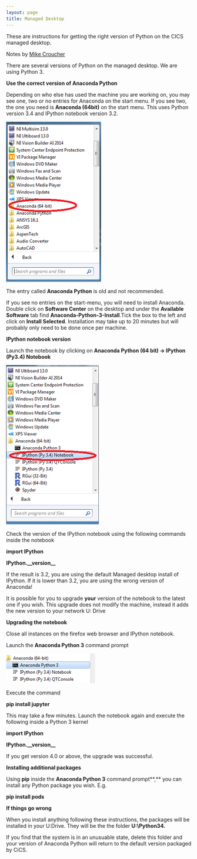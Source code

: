 ```yaml
---
layout: page
title: Managed Desktop
---
```


These are instructions for getting the right version of Python on the CICS managed desktop.

Notes by [Mike Croucher](http://www.walkingrandomly.com)

There are several versions of Python on the managed desktop. We are using Python 3.

**Use the correct version of Anaconda Python**

Depending on who else has used the machine you are working on, you may
see one, two or no entries for Anaconda on the start menu. If you see
two, the one you need is **Anaconda (64bit)** on the start menu. This
uses Python version 3.4 and IPython notebook version 3.2.

![](assets/media/image03.png)

The entry called **Anaconda Python** is old and not recommended.

If you see no entries on the start-menu, you will need to install
Anaconda. Double click on **Software Center** on the desktop and under
the **Available Software** tab find **Anaconda-Python-3-Install**.Tick
the box to the left and click on **Install Selected**. Installation may
take up to 20 minutes but will probably only need to be done once per
machine.

**IPython notebook version**

Launch the notebook by clicking on **Anaconda Python (64 bit) -&gt;
IPython (Py3.4) Notebook**

![](assets/media/image05.png)

Check the version of the IPython notebook using the following commands
inside the notebook

**import IPython**

**IPython.\_\_version\_\_**

If the result is 3.2, you are using the default Managed desktop install
of IPython. If it is lower than 3.2, you are using the wrong version of
Anaconda!

It is possible for you to upgrade **your** version of the notebook to
the latest one if you wish. This upgrade does not modify the machine,
instead it adds the new version to your network U: Drive

**Upgrading the notebook**

Close all instances on the firefox web browser and IPython notebook.

Launch the **Anaconda Python 3** command prompt

![](assets/media/image04.png)

Execute the command

**pip install jupyter**

This may take a few minutes. Launch the notebook again and execute the
following inside a Python 3 kernel

**import IPython**

**IPython.\_\_version\_\_**

If you get version 4.0 or above, the upgrade was successful.

**Installing additional packages**

Using **pip** inside the **Anaconda Python 3** command prompt**,** you
can install any Python package you wish. E.g.

**pip install pods**

**If things go wrong**

When you install anything following these instructions, the packages
will be installed in your U:Drive. They will be the the folder
**U:\\Python34.**

If you find that the system is in an unusuable state, delete this folder
and your version of Anaconda Python will return to the default version
packaged by CiCS.
